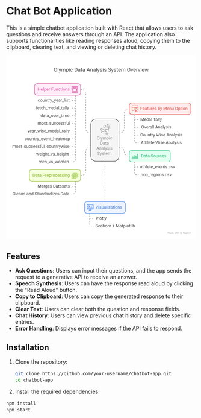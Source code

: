 # Chat Bot Application

This is a simple chatbot application built with React that allows users to ask questions and receive answers through an API. The application also supports functionalities like reading responses aloud, copying them to the clipboard, clearing text, and viewing or deleting chat history.

![Architecture Diagram](Chatbot.png)

## Features

- **Ask Questions**: Users can input their questions, and the app sends the request to a generative API to receive an answer.
- **Speech Synthesis**: Users can have the response read aloud by clicking the "Read Aloud" button.
- **Copy to Clipboard**: Users can copy the generated response to their clipboard.
- **Clear Text**: Users can clear both the question and response fields.
- **Chat History**: Users can view previous chat history and delete specific entries.
- **Error Handling**: Displays error messages if the API fails to respond.

## Installation

1. Clone the repository:
   ```bash
   git clone https://github.com/your-username/chatbot-app.git
   cd chatbot-app
2. Install the required dependencies:

  ```bash
  npm install
  npm start
